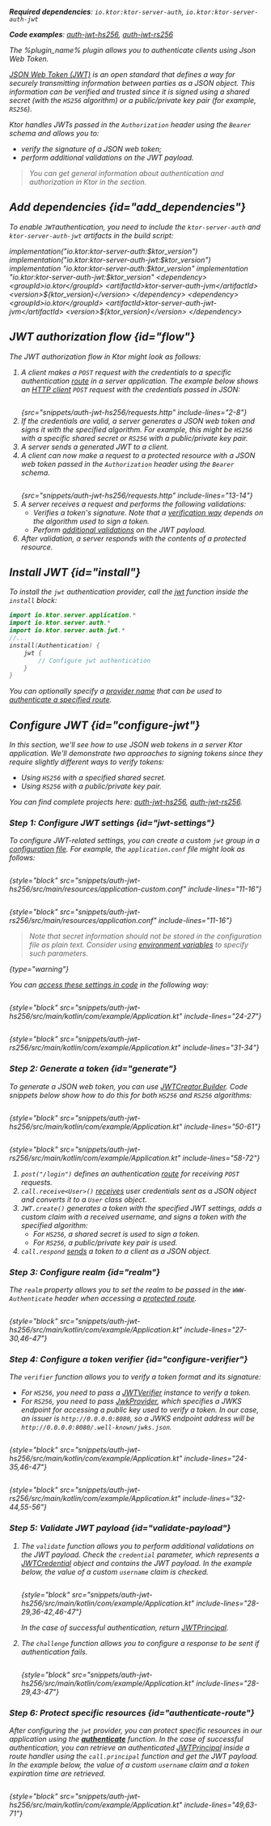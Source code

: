 [//]: # (title: JSON Web Tokens)

<show-structure for="chapter" depth="2"/>
<primary-label ref="server-plugin"/>

<var name="plugin_name" value="Authentication JWT"/>

<tldr>
<p>
<b>Required dependencies</b>: <code>io.ktor:ktor-server-auth</code>, <code>io.ktor:ktor-server-auth-jwt</code>
</p>
<p>
<b>Code examples</b>: 
<a href="https://github.com/ktorio/ktor-documentation/tree/%ktor_version%/codeSnippets/snippets/auth-jwt-hs256">auth-jwt-hs256</a>, 
<a href="https://github.com/ktorio/ktor-documentation/tree/%ktor_version%/codeSnippets/snippets/auth-jwt-rs256">auth-jwt-rs256</a>
</p>
<include from="lib.topic" element-id="native_server_not_supported"/>
</tldr>

<link-summary>
The %plugin_name% plugin allows you to authenticate clients using Json Web Token. 
</link-summary>

[JSON Web Token (JWT)](https://jwt.io/) is an open standard that defines a way for securely transmitting information between parties as a JSON object. This information can be verified and trusted since it is signed using a shared secret (with the `HS256` algorithm) or a public/private key pair (for example, `RS256`).

Ktor handles JWTs passed in the `Authorization` header using the `Bearer` schema and allows you to:
* verify the signature of a JSON web token;
* perform additional validations on the JWT payload.

> You can get general information about authentication and authorization in Ktor in the [](server-auth.md) section.


## Add dependencies {id="add_dependencies"}
To enable `JWT`authentication, you need to include the `ktor-server-auth` and `ktor-server-auth-jwt` artifacts in the build script:

<tabs group="languages">
    <tab title="Gradle (Kotlin)" group-key="kotlin">
        <code-block lang="Kotlin" title="Sample">
            implementation("io.ktor:ktor-server-auth:$ktor_version")
            implementation("io.ktor:ktor-server-auth-jwt:$ktor_version")
        </code-block>
    </tab>
    <tab title="Gradle (Groovy)" group-key="groovy">
        <code-block lang="Groovy" title="Sample">
            implementation "io.ktor:ktor-server-auth:$ktor_version"
            implementation "io.ktor:ktor-server-auth-jwt:$ktor_version"
        </code-block>
    </tab>
    <tab title="Maven" group-key="maven">
        <code-block lang="XML" title="Sample">
&lt;dependency&gt;
&lt;groupId&gt;io.ktor&lt;/groupId&gt;
&lt;artifactId&gt;ktor-server-auth-jvm&lt;/artifactId&gt;
&lt;version&gt;${ktor_version}&lt;/version&gt;
&lt;/dependency&gt;
&lt;dependency&gt;
&lt;groupId&gt;io.ktor&lt;/groupId&gt;
&lt;artifactId&gt;ktor-server-auth-jwt-jvm&lt;/artifactId&gt;
&lt;version&gt;${ktor_version}&lt;/version&gt;
&lt;/dependency&gt;
        </code-block>
   </tab>
</tabs>


## JWT authorization flow {id="flow"}
The JWT authorization flow in Ktor might look as follows:
1. A client makes a `POST` request with the credentials to a specific authentication [route](server-routing.md) in a server application. The example below shows an [HTTP client](https://www.jetbrains.com/help/idea/http-client-in-product-code-editor.html) `POST` request with the credentials passed in JSON:
   ```HTTP
   ```
   {src="snippets/auth-jwt-hs256/requests.http" include-lines="2-8"}
2. If the credentials are valid, a server generates a JSON web token and signs it with the specified algorithm. For example, this might be `HS256` with a specific shared secret or `RS256` with a public/private key pair.
3. A server sends a generated JWT to a client.
4. A client can now make a request to a protected resource with a JSON web token passed in the `Authorization` header using the `Bearer` schema.
   ```HTTP
   ```
   {src="snippets/auth-jwt-hs256/requests.http" include-lines="13-14"}
5. A server receives a request and performs the following validations:
   * Verifies a token's signature. Note that a [verification way](#configure-verifier) depends on the algorithm used to sign a token.
   * Perform [additional validations](#validate-payload) on the JWT payload.
6. After validation, a server responds with the contents of a protected resource.


## Install JWT {id="install"}
To install the `jwt` authentication provider, call the [jwt](https://api.ktor.io/ktor-server-auth-jwt/io.ktor.server.auth.jwt/jwt.html) function inside the `install` block:

```kotlin
import io.ktor.server.application.*
import io.ktor.server.auth.*
import io.ktor.server.auth.jwt.*
//...
install(Authentication) {
    jwt {
        // Configure jwt authentication
    }
}
```
You can optionally specify a [provider name](server-auth.md#provider-name) that can be used to [authenticate a specified route](#authenticate-route).


## Configure JWT {id="configure-jwt"}
In this section, we'll see how to use JSON web tokens in a server Ktor application. We'll demonstrate two approaches to signing tokens since they require slightly different ways to verify tokens:
* Using `HS256` with a specified shared secret. 
* Using `RS256` with a public/private key pair.

You can find complete projects here: [auth-jwt-hs256](https://github.com/ktorio/ktor-documentation/tree/%ktor_version%/codeSnippets/snippets/auth-jwt-hs256), [auth-jwt-rs256](https://github.com/ktorio/ktor-documentation/tree/%ktor_version%/codeSnippets/snippets/auth-jwt-rs256).

### Step 1: Configure JWT settings {id="jwt-settings"}

To configure JWT-related settings, you can create a custom `jwt` group in a [configuration file](server-configuration-file.topic). For example, the `application.conf` file might look as follows:

<tabs group="sign-alg">
<tab title="HS256" group-key="hs256">

```
```
{style="block" src="snippets/auth-jwt-hs256/src/main/resources/application-custom.conf" include-lines="11-16"}

</tab>
<tab title="RS256" group-key="rs256">

```
```
{style="block" src="snippets/auth-jwt-rs256/src/main/resources/application.conf" include-lines="11-16"}

</tab>
</tabs>

> Note that secret information should not be stored in the configuration file as plain text. Consider using [environment variables](server-configuration-file.topic#environment-variables) to specify such parameters.
>
{type="warning"}

You can [access these settings in code](server-configuration-file.topic#read-configuration-in-code) in the following way:

<tabs group="sign-alg">
<tab title="HS256" group-key="hs256">

```kotlin
```
{style="block" src="snippets/auth-jwt-hs256/src/main/kotlin/com/example/Application.kt" include-lines="24-27"}

</tab>
<tab title="RS256" group-key="rs256">

```kotlin
```
{style="block" src="snippets/auth-jwt-rs256/src/main/kotlin/com/example/Application.kt" include-lines="31-34"}

</tab>
</tabs>



### Step 2: Generate a token {id="generate"}

To generate a JSON web token, you can use [JWTCreator.Builder](https://javadoc.io/doc/com.auth0/java-jwt/latest/com/auth0/jwt/JWTCreator.Builder.html). Code snippets below show how to do this for both `HS256` and `RS256` algorithms:

<tabs group="sign-alg">
<tab title="HS256" group-key="hs256">

```kotlin
```
{style="block" src="snippets/auth-jwt-hs256/src/main/kotlin/com/example/Application.kt" include-lines="50-61"}

</tab>
<tab title="RS256" group-key="rs256">

```kotlin
```
{style="block" src="snippets/auth-jwt-rs256/src/main/kotlin/com/example/Application.kt" include-lines="58-72"}

</tab>
</tabs>

1. `post("/login")` defines an authentication [route](server-routing.md) for receiving `POST` requests.
2. `call.receive<User>()` [receives](server-serialization.md#receive_data) user credentials sent as a JSON object and converts it to a `User` class object.
3. `JWT.create()` generates a token with the specified JWT settings, adds a custom claim with a received username, and signs a token with the specified algorithm:
   * For `HS256`, a shared secret is used to sign a token.
   * For `RS256`, a public/private key pair is used.
4. `call.respond` [sends](server-serialization.md#send_data) a token to a client as a JSON object.



### Step 3: Configure realm {id="realm"}
The `realm` property allows you to set the realm to be passed in the `WWW-Authenticate` header when accessing a [protected route](#authenticate-route).

```kotlin
```
{style="block" src="snippets/auth-jwt-hs256/src/main/kotlin/com/example/Application.kt" include-lines="27-30,46-47"}


### Step 4: Configure a token verifier {id="configure-verifier"}

The `verifier` function allows you to verify a token format and its signature:
* For `HS256`, you need to pass a [JWTVerifier](https://www.javadoc.io/doc/com.auth0/java-jwt/latest/com/auth0/jwt/JWTVerifier.html) instance to verify a token.
* For `RS256`, you need to pass [JwkProvider](https://www.javadoc.io/doc/com.auth0/jwks-rsa/latest/com/auth0/jwk/JwkProvider.html), which specifies a JWKS endpoint for accessing a public key used to verify a token. In our case, an issuer is `http://0.0.0.0:8080`, so a JWKS endpoint address will be `http://0.0.0.0:8080/.well-known/jwks.json`.


<tabs group="sign-alg">
<tab title="HS256" group-key="hs256">

```kotlin
```
{style="block" src="snippets/auth-jwt-hs256/src/main/kotlin/com/example/Application.kt" include-lines="24-35,46-47"}

</tab>
<tab title="RS256" group-key="rs256">

```kotlin
```
{style="block" src="snippets/auth-jwt-rs256/src/main/kotlin/com/example/Application.kt" include-lines="32-44,55-56"}

</tab>
</tabs>


### Step 5: Validate JWT payload {id="validate-payload"}

1. The `validate` function allows you to perform additional validations on the JWT payload. Check the `credential` parameter, which represents a [JWTCredential](https://api.ktor.io/ktor-server-auth-jwt/io.ktor.server.auth.jwt/-j-w-t-credential/index.html) object and contains the JWT payload. In the example below, the value of a custom `username` claim is checked.
   ```kotlin
   ```
   {style="block" src="snippets/auth-jwt-hs256/src/main/kotlin/com/example/Application.kt" include-lines="28-29,36-42,46-47"}
   
   In the case of successful authentication, return [JWTPrincipal](https://api.ktor.io/ktor-server-auth-jwt/io.ktor.server.auth.jwt/-j-w-t-principal/index.html). 
2. The `challenge` function allows you to configure a response to be sent if authentication fails.
   ```kotlin
   ```
   {style="block" src="snippets/auth-jwt-hs256/src/main/kotlin/com/example/Application.kt" include-lines="28-29,43-47"}







### Step 6: Protect specific resources {id="authenticate-route"}

After configuring the `jwt` provider, you can protect specific resources in our application using the **[authenticate](server-auth.md#authenticate-route)** function. In the case of successful authentication, you can retrieve an authenticated [JWTPrincipal](https://api.ktor.io/ktor-server-auth-jwt/io.ktor.server.auth.jwt/-j-w-t-principal/index.html) inside a route handler using the `call.principal` function and get the JWT payload. In the example below, the value of a custom `username` claim and a token expiration time are retrieved.

```kotlin
```
{style="block" src="snippets/auth-jwt-hs256/src/main/kotlin/com/example/Application.kt" include-lines="49,63-71"}
